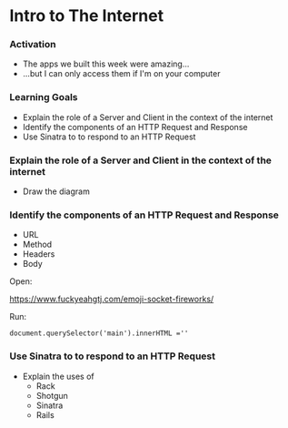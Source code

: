 # Intro to The Internet

### Activation

- The apps we built this week were amazing...
- ...but I can only access them if I'm on your computer



### Learning Goals

- Explain the role of a Server and Client in the context of the internet
- Identify the components of an HTTP Request and Response
- Use Sinatra to to respond to an HTTP Request



### Explain the role of a Server and Client in the context of the internet

- Draw the diagram



### Identify the components of an HTTP Request and Response

- URL
- Method
- Headers
- Body

Open:

<https://www.fuckyeahgtj.com/emoji-socket-fireworks/>

Run: 

 `document.querySelector('main').innerHTML =''`





### Use Sinatra to to respond to an HTTP Request

- Explain the uses of 
  - Rack
  - Shotgun
  - Sinatra
  - Rails